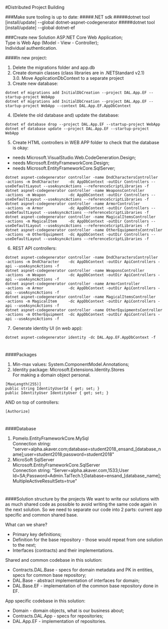 #Distributed Project Building

###Make sure tooling is up to date:
#####.NET sdk
#####dotnet tool [install/update] --global dotnet-aspnet-codegenerator
#####dotnet tool [install/update] --global dotnet-ef

###Create new Solution
ASP.NET Core Web Application;\
Type is Web App (Model - View - Controller);\
Individual authentication.

####In new project:
1. Delete the migrations folder and app.db
2. Create domain classes (class libraries are in .NETStandard v2.1)\
3.0. Move ApplicationDbContext to a separate project
3. Create new database:
~~~
dotnet ef migrations add InitialDbCreation --project DAL.App.EF --startup-project WebApp
dotnet ef migrations add InitialDbCreation --project DAL.App.EF --startup-project WebApp --context DAL.App.EF.AppDbContext
~~~
4. (Delete the old database and) update the database:
~~~
dotnet ef database drop --project DAL.App.EF --startup-project WebApp
dotnet ef database update --project DAL.App.EF --startup-project WebApp
~~~
5. Create HTML controllers in WEB APP folder to check that the database is okay:
 - needs Microsoft.VisualStudio.Web.CodeGeneration.Design;
 - needs Microsoft.EntityFrameworkCore.Design;
 - needs Microsoft.EntityFrameworkCore.SqlServer;
~~~
dotnet aspnet-codegenerator controller -name DndCharactersController     -actions -m DndCharacter    -dc AppDbContext -outDir Controllers --useDefaultLayout --useAsyncActions --referenceScriptLibraries -f
dotnet aspnet-codegenerator controller -name WeaponsController           -actions -m Weapon          -dc AppDbContext -outDir Controllers --useDefaultLayout --useAsyncActions --referenceScriptLibraries -f
dotnet aspnet-codegenerator controller -name ArmorController             -actions -m Armor           -dc AppDbContext -outDir Controllers --useDefaultLayout --useAsyncActions --referenceScriptLibraries -f
dotnet aspnet-codegenerator controller -name MagicalItemsController      -actions -m MagicalItem     -dc AppDbContext -outDir Controllers --useDefaultLayout --useAsyncActions --referenceScriptLibraries -f
dotnet aspnet-codegenerator controller -name OtherEquipmentsController   -actions -m OtherEquipment  -dc AppDbContext -outDir Controllers --useDefaultLayout --useAsyncActions --referenceScriptLibraries -f
~~~

6. REST API controllers: 
~~~
dotnet aspnet-codegenerator controller -name DndCharactersController    -actions -m DndCharacter    -dc AppDbContext -outDir ApiControllers -api --useAsyncActions -f
dotnet aspnet-codegenerator controller -name WeaponsController          -actions -m Weapon          -dc AppDbContext -outDir ApiControllers -api --useAsyncActions -f
dotnet aspnet-codegenerator controller -name ArmorController            -actions -m Armor           -dc AppDbContext -outDir ApiControllers -api --useAsyncActions -f
dotnet aspnet-codegenerator controller -name MagicalItemsController     -actions -m MagicalItem     -dc AppDbContext -outDir ApiControllers -api --useAsyncActions -f
dotnet aspnet-codegenerator controller -name OtherEquipmentsController  -actions -m OtherEquipment  -dc AppDbContext -outDir ApiControllers -api --useAsyncActions -f
~~~

7. Generate identity UI (in web app):
~~~
dotnet aspnet-codegenerator identity -dc DAL.App.EF.AppDbContext -f
~~~

#
####Packages
1. Min-max values: System.ComponentModel.Annotations;
2. Identity package: Microsoft.Extensions.Identity.Stores\
For making a domain object personal.
~~~
[MaxLength(255)]
public string IdentityUserId { get; set; }
public IdentityUser IdentityUser { get; set; }
~~~
AND on top of controllers:
~~~
[Authorize]
~~~

#
####Database
1. Pomelo.EntityFrameworkCore.MySql\
    Connection string: "server=alpha.akaver.com;database=student2018_ensand_[database_name];user=student2018;password=student2018"
2. MicroSoft SqlServer\
    Microsoft.EntityFrameworkCore.SqlServer\
    Connection string: "Server=alpha.akaver.com,1533;User Id=SA;Password=Admin.TalTech.1;Database=ensand_[database_name];MultipleActiveResultSets=true"

#
####Solution structure by the projects
We want to write our solutions with as much shared code as possible to avoid writing the same code again in the next solution.
So we need to separate our code into 2 parts: current app specific and common shared base.

What can we share?
* Primary key definitions;
* Definition for the base repository - those would repeat from one solution to the next;
* Interfaces (contracts) and their implementations.

Shared and common codebase in this solution:
* Contracts.DAL.Base - specs for domain metadata and PK in entities, specs for common base repository;
* DAL.Base - abstract implementation of interfaces for domain;
* DAL.Base.EF - implementation of the common base repository done in EF.

App specific codebase in this solution:
* Domain - domain objects, what is our business about;
* Contracts.DAL.App - specs for repositories;
* DAL.App.EF - implementation of repositories.
